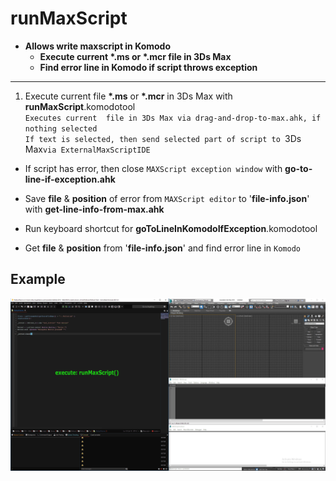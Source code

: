 # runMaxScript  
* __Allows write maxscript in Komodo__  
    * __Execute current __*.ms__ or __*.mcr__  file in 3Ds Max__  
    * __Find error line in Komodo if script throws exception__  

------------------------------------------------------------------------------------  
1. Execute current file __*.ms__ or __*.mcr__ in 3Ds Max with __runMaxScript__.komodotool  
    `Executes current  file in 3Ds Max via drag-and-drop-to-max.ahk, if nothing selected`  
    `If text is selected, then send selected part of script to `3Ds Max` via ExternalMaxScriptIDE `  


* If script has error, then close `MAXScript exception window` with __go-to-line-if-exception.ahk__  
* Save __file__ & __position__ of error from  `MAXScript editor` to '__file-info.json__' with __get-line-info-from-max.ahk__  

* Run keyboard shortcut for __goToLineInKomodoIfException__.komodotool  

* Get __file__ & __position__ from '__file-info.json__'  and find error line in `Komodo`  

## Example  
[![runMaxScript](documentation/runMaxScript.gif)](documentation/runMaxScript.gif)  